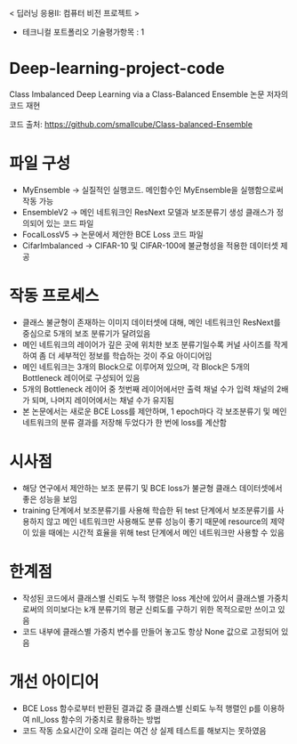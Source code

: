< 딥러닝 응용II: 컴퓨터 비전 프로젝트 >

- 테크니컬 포트폴리오 기술평가항목 : 1

# Deep-learning-project-code
Class Imbalanced Deep Learning via a Class-Balanced Ensemble 논문 저자의 코드 재현

코드 출처: https://github.com/smallcube/Class-balanced-Ensemble

# 파일 구성
-  MyEnsemble -> 실질적인 실행코드. 메인함수인 MyEnsemble을 실행함으로써 작동 가능
-  EnsembleV2 -> 메인 네트워크인 ResNext 모델과 보조분류기 생성 클래스가 정의되어 있는 코드 파일
-  FocalLossV5 -> 논문에서 제안한 BCE Loss 코드 파일
-  CifarImbalanced -> CIFAR-10 및 CIFAR-100에 불균형성을 적용한 데이터셋 제공

# 작동 프로세스
- 클래스 불균형이 존재하는 이미지 데이터셋에 대해, 메인 네트워크인 ResNext를 중심으로 5개의 보조 분류기가 달려있음
- 메인 네트워크의 레이어가 깊은 곳에 위치한 보조 분류기일수록 커널 사이즈를 작게 하여 좀 더 세부적인 정보를 학습하는 것이 주요 아이디어임
- 메인 네트워크는 3개의 Block으로 이루어져 있으며, 각 Block은 5개의 Bottleneck 레이어로 구성되어 있음
- 5개의 Bottleneck 레이어 중 첫번째 레이어에서만 출력 채널 수가 입력 채널의 2배가 되며, 나머지 레이어에서는 채널 수가 유지됨
- 본 논문에서는 새로운 BCE Loss를 제안하며, 1 epoch마다 각 보조분류기 및 메인 네트워크의 분류 결과를 저장해 두었다가 한 번에 loss를 계산함

# 시사점
- 해당 연구에서 제안하는 보조 분류기 및 BCE loss가 불균형 클래스 데이터셋에서 좋은 성능을 보임
- training 단계에서 보조분류기를 사용해 학습한 뒤 test 단계에서 보조분류기를 사용하지 않고 메인 네트워크만 사용해도 분류 성능이 좋기 때문에 resource의 제약이 있을 때에는 시간적 효율을 위해 test 단계에서 메인 네트워크만 사용할 수 있음

# 한계점
- 작성된 코드에서 클래스별 신뢰도 누적 행렬은 loss 계산에 있어서 클래스별 가중치로써의 의미보다는 k개 분류기의 평균 신뢰도를 구하기 위한 목적으로만 쓰이고 있음
- 코드 내부에 클래스별 가중치 변수를 만들어 놓고도 항상 None 값으로 고정되어 있음

# 개선 아이디어
- BCE Loss 함수로부터 반환된 결과값 중 클래스별 신뢰도 누적 행렬인 p를 이용하여 nll_loss 함수의 가중치로 활용하는 방법
- 코드 작동 소요시간이 오래 걸리는 여건 상 실제 테스트를 해보지는 못하였음
